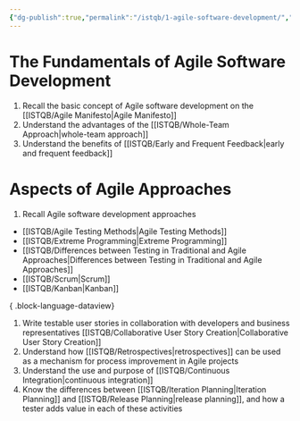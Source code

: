 ```yaml
---
{"dg-publish":true,"permalink":"/istqb/1-agile-software-development/","tags":["agile-tester"]}
---
```


# The Fundamentals of Agile Software Development
1. Recall the basic concept of Agile software development on the [[ISTQB/Agile Manifesto\|Agile Manifesto]]
2. Understand the advantages of the [[ISTQB/Whole-Team Approach\|whole-team approach]]
3. Understand the benefits of [[ISTQB/Early and Frequent Feedback\|early and frequent feedback]]
# Aspects of Agile Approaches
1. Recall Agile software development approaches 
- [[ISTQB/Agile Testing Methods\|Agile Testing Methods]]
- [[ISTQB/Extreme Programming\|Extreme Programming]]
- [[ISTQB/Differences between Testing in Traditional and Agile Approaches\|Differences between Testing in Traditional and Agile Approaches]]
- [[ISTQB/Scrum\|Scrum]]
- [[ISTQB/Kanban\|Kanban]]

{ .block-language-dataview}
1. Write testable user stories in collaboration with developers and business representatives [[ISTQB/Collaborative User Story Creation\|Collaborative User Story Creation]]
2. Understand how [[ISTQB/Retrospectives\|retrospectives]] can be used as a mechanism for process improvement in Agile projects
3. Understand the use and purpose of [[ISTQB/Continuous Integration\|continuous integration]]
4. Know the differences between [[ISTQB/Iteration Planning\|Iteration Planning]] and [[ISTQB/Release Planning\|release planning]], and how a tester adds value in each of these activities